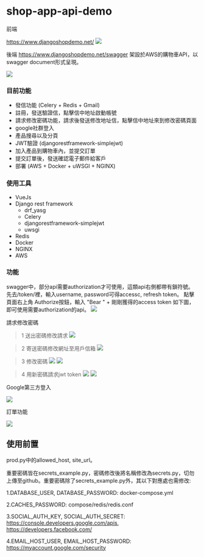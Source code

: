 # **shop-app-api-demo**

前端

https://www.djangoshopdemo.net/
 ![](pic/shop-app-frontend.png)

後端
https://www.djangoshopdemo.net/swagger
 架設於AWS的購物車API，以swagger document形式呈現。
 
 ![](pic/shopapi.png)

### **目前功能**
  - 發信功能 (Celery + Redis + Gmail)
  - 註冊，發送驗證信，點擊信中地址啟動帳號
  - 請求修改密碼功能，請求後發送修改地址信，點擊信中地址來到修改密碼頁面 
  - google社群登入
  - 產品搜尋以及分頁
  - JWT驗證 (djangorestframework-simplejwt)
  - 加入產品到購物車內，並提交訂單
  - 提交訂單後，發送確認電子郵件給客戶
  - 部署 (AWS + Docker + uWSGI + NGINX)

### **使用工具**
 - VueJs
 - Django rest framework
   - drf_yasg
   - Celery 
   - djangorestframework-simplejwt
   - uwsgi
 - Redis 
 - Docker
 - NGINX
 - AWS

### **功能**

swagger中，部分api需要authorization才可使用，這類api右側都帶有鎖符號。 先去/token/裡，輸入username, password可得accessc, refresh token。
點擊頁面右上角 Authorize按鈕，輸入 "Bear " + 剛剛獲得的access token 如下圖，即可使用需要authorization的api。
![](pic/autorised.png)


 請求修改密碼

>  1 送出密碼修改請求
![](pic/reset%20pass.png)

>  2 寄送密碼修改網址至用戶信箱
![](pic/reset%20pass2.png)

>  3 修改密碼
![](pic/reset%20pass3.png)
![](pic/reset%20pass4.png)

>  4 用新密碼請求jwt token
![](pic/reset%20pass5.png)
![](pic/reset%20pass6.png)


Google第三方登入

![](pic/ouath2.gif)


訂單功能

![](pic/order.gif)


## **使用前置**

 prod.py中的allowed_host, site_url。

 重要密碼皆在secrets_example.py，密碼修改後將名稱修改為secrets.py，切勿上傳至github。重要密碼除了secrets_example.py外，其以下對應處也需修改:

1.DATABASE_USER, DATABASE_PASSWORD: docker-compose.yml

2.CACHES_PASSWORD: compose/redis/redis.conf

3.SOCIAL_AUTH_KEY, SOCIAL_AUTH_SECRET: https://console.developers.google.com/apis, https://developers.facebook.com/

4.EMAIL_HOST_USER, EMAIL_HOST_PASSWORD: https://myaccount.google.com/security
